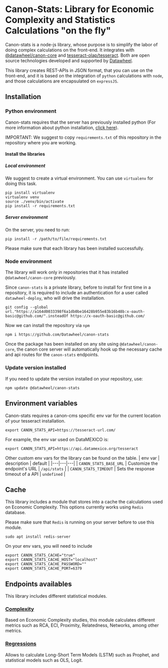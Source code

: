 # Canon-Stats: Library for Economic Complexity and Statistics Calculations "on the fly"

Canon-stats is a node-js library, whose purpose is to simplify the labor of doing complex calculations on the front-end. It integrates with [@datawheel/canon-core](https://github.com/Datawheel/canon) and [tesseract-olap/tesseract](https://github.com/tesseract-olap/tesseract). Both are open source technologies developed and supported by [Datawheel](https://datawheel.us).

This library creates REST-APIs in JSON format, that you can use on the front-end, and it is based on the integration of `python` calculations with `node`, and those calculations are encapsulated on `expressJS`.

## Installation

### Python environment

Canon-stats requires that the server has previously installed python (For more information about python installation, [click here](https://www.python.org/downloads/)).

IMPORTANT: We suggest to copy `requirements.txt` of this repository in the repository where you are working.

#### Install the libraries
##### Local environment

We suggest to create a virtual environment. You can use `virtualenv` for doing this task.
```
pip install virtualenv
virtualenv venv
source ./venv/bin/activate
pip install -r requirements.txt
```
##### Server environment
On the server, you need to run:

```
pip install -r /path/to/file/requirements.txt
```

Please make sure that each library has been installed successfully.

### Node environment

The library will work only in repositories that it has installed `@datawheel/canon-core` previously.

Since `canon-stats` is a private library, before to install for first time in a repository, it is required to include an authentication for a user called `datawheel-deploy`, who will drive the installation.

```
git config --global url."https://a164d0033398f6a1db0be16428b955e83b16b48b:x-oauth-basic@github.com/".insteadOf https://x-oauth-basic@github.com/
```
Now we can install the repository via `npm`
```
npm i https://github.com/Datawheel/canon-stats
```

Once the package has been installed on any site using `@datawheel/canon-core`, the canon core server will automatically hook up the necessary cache and api routes for the `canon-stats` endpoints.

### Update version installed

If you need to update the version installed on your repository, use:
```
npm update @datawheel/canon-stats
```

## Environment variables

Canon-stats requires a canon-cms specific env var for the current location of your  tesseract installation.
```
export CANON_STATS_API=https://tesseract-url.com/
```

For example, the env var used on DataMEXICO is:
```
export CANON_STATS_API=https://api.datamexico.org/tesseract
```
Other custom env vars for the library can be found on the table.
| env var | description | default  |
|---|---|---|
| `CANON_STATS_BASE_URL` | Customize the endpoint's URL | `/api/stats` |
| `CANON_STATS_TIMEOUT` | Sets the response timeout of a API | `undefined` |

## Cache
This library includes a module that stores into a cache the calculations used on Economic Complexity. This options currently works using `Redis` database.

Please make sure that `Redis` is running on your server before to use this module.

```
sudo apt install redis-server
```
On your env vars, you will need to include
```
export CANON_STATS_CACHE="true"
export CANON_STATS_CACHE_HOST="localhost"
export CANON_STATS_CACHE_PASSWORD=""
export CANON_STATS_CACHE_PORT=6379
```

## Endpoints availables

This library includes different statistical modules.

### [Complexity](docs/COMPLEXITY.md)
Based on Economic Complexity studies, this module calculates different metrics such as RCA, ECI, Proximity, Relatedness, Networks, among other metrics.

### [Regressions](docs/REGRESSIONS.md)
Allows to calculate Long-Short Term Models (LSTM) such as Prophet, and statistical models such as OLS, Logit.